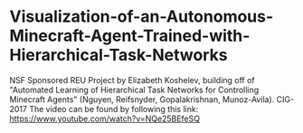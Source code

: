 # Visualization-of-an-Autonomous-Minecraft-Agent-Trained-with-Hierarchical-Task-Networks
NSF Sponsored REU Project by Elizabeth Koshelev, building off of "Automated Learning of Hierarchical Task Networks for Controlling Minecraft Agents" (Nguyen, Reifsnyder, Gopalakrishnan, Munoz-Avila). CIG-2017
The video can be found by following this link: https://www.youtube.com/watch?v=NQe25BEfeSQ
